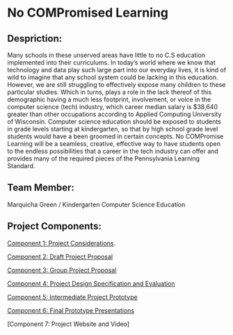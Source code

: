 # No COMPromised Learning

## Despriction: 

Many schools in these unserved areas have little to no C.S education implemented into their curriculums. In today’s world where we know that technology and data play such large part into our everyday lives, it is kind of wild to imagine that any school system could be lacking in this education. However, we are still struggling to effectively expose many children to these particular studies. Which in turns, plays a role in the lack thereof of this demographic having a much less footprint, involvement, or voice in the computer science (tech) industry, which career median salary is $38,640 greater than other occupations according to Applied Computing University of Wisconsin. Computer science education should be exposed to students in grade levels starting at kindergarten, so that by high school grade level students would have a been groomed in certain concepts. No COMPromise Learning will be a seamless, creative, effective way to have students open to the endless possibilities that a career in the tech industry can offer and provides many of the required pieces of the Pennsylvania Learning Standard. 

## Team Member: 
Marquicha Green / Kindergarten Computer Science Education

## Project Components:

[Component 1: Project Considerations](https://github.com/Marquicha/NoCOMPromiseLearning.io/blob/gh-pages/Project%20Comp%20%231%20copy.docx).

[Component 2: Draft Project Proposal](https://github.com/Marquicha/NoCOMPromiseLearning.io/blob/ghpages/Project%20Component%20%232%20Draft%20Proposal.docx)

[Component 3: Group Project Proposal](https://github.com/Marquicha/NoCOMPromiseLearning.io/blob/ghpages/Project%20Component%20%233%20Draft%20Proposal.docx)

[Component 4: Project Design Specification and Evaluation](https://github.com/Marquicha/NoCOMPromiseLearning.io/blob/ghpages/Project%20Component%20%234.docx)

[Component 5: Intermediate Project Prototype
](https://github.com/Marquicha/NoCOMPromiseLearning.io/blob/gh-pages/047F85ED-82F5-48E9-BA4A-93181C742AD8.mov)

[Component 6: Final Prototype Presentations](https://github.com/Marquicha/NoCOMPromiseLearning.io/blob/gh-pages/Project%20Presentation%20.pptx)

[Component 7: Project Website and Video]

